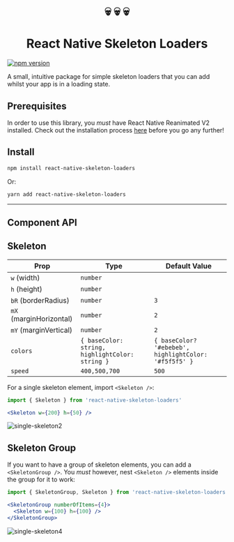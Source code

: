 <h1 align="center">
💀 💀 💀
</h1>
<h1 align="center">
React Native Skeleton Loaders 
</h1>

[![npm version](https://img.shields.io/npm/v/react-native-skeleton-loaders.svg?style=flat)](https://www.npmjs.com/package/react-native-skeleton-loaders)

A small, intuitive package for simple skeleton loaders that you can add whilst your app is in a loading state.

## Prerequisites

In order to use this library, you _must_ have React Native Reanimated V2 installed. Check out the installation process [here](https://docs.swmansion.com/react-native-reanimated/docs/fundamentals/installation) before you go any further!

## Install
```bash
npm install react-native-skeleton-loaders
```
Or: 
```bash
yarn add react-native-skeleton-loaders
```

---

## Component API
## Skeleton

| Prop | Type | Default Value |
|---|---|---|
| `w` (width) | `number` |
| `h` (height) | `number` |
| `bR` (borderRadius) | `number` | `3`
| `mX` (marginHorizontal) | `number` | `2`
| `mY` (marginVertical) | `number` | `2` 
| `colors` | `{ baseColor: string, highlightColor: string }` | `{ baseColor? '#ebebeb', highlightColor: '#f5f5f5' }`
| `speed` | `400,500,700` | `500`

For a single skeleton element, import `<Skeleton />`:

```jsx
import { Skeleton } from 'react-native-skeleton-loaders'

<Skeleton w={200} h={50} />
```

![single-skeleton2](https://user-images.githubusercontent.com/20539827/211169732-e3d08e07-ffa4-49f2-af11-47c47e5f6d89.gif)


## Skeleton Group

If you want to have a group of skeleton elements, you can add a `<SkeletonGroup />`. You _must_ however, nest `<Skeleton />` elements inside the group for it to work:

```jsx
import { SkeletonGroup, Skeleton } from 'react-native-skeleton-loaders'

<SkeletonGroup numberOfItems={4}>
  <Skeleton w={100} h={100} />
</SkeletonGroup>
```

![single-skeleton4](https://user-images.githubusercontent.com/20539827/211169820-33f53cde-05d2-4f38-98af-224343086a6d.gif)
